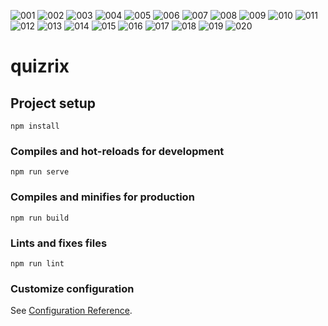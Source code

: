 ![001](https://user-images.githubusercontent.com/96170774/176830616-dc222bb3-4893-463a-abe8-fc60f4d19db9.jpg)
![002](https://user-images.githubusercontent.com/96170774/176830622-18d17499-b280-4c35-9fba-192ee4f1ca0e.jpg)
![003](https://user-images.githubusercontent.com/96170774/176830632-ac374be7-e671-483b-85d3-6a2057418da4.jpg)
![004](https://user-images.githubusercontent.com/96170774/176830636-0bcb7083-373e-4310-962b-ac794624fc39.jpg)
![005](https://user-images.githubusercontent.com/96170774/176830640-dbfac4fb-ea31-4270-9e25-eb15b68ae652.jpg)
![006](https://user-images.githubusercontent.com/96170774/176830648-18159c17-5b7e-4d18-9f94-2c82c8ee6502.jpg)
![007](https://user-images.githubusercontent.com/96170774/176830650-d96ad1f0-5db5-4e19-9582-3b981c78fc21.jpg)
![008](https://user-images.githubusercontent.com/96170774/176830654-b7ab8da6-81e5-47ae-a632-15b3037e34ae.jpg)
![009](https://user-images.githubusercontent.com/96170774/176830662-7b95e3f5-46bc-4f28-a2fb-ea18bb796f81.jpg)
![010](https://user-images.githubusercontent.com/96170774/176830664-a6051bc8-763c-4801-a1ac-5c51d4394d87.jpg)
![011](https://user-images.githubusercontent.com/96170774/176830667-86773d6f-3134-4697-b4f8-2222ea2aae53.jpg)
![012](https://user-images.githubusercontent.com/96170774/176830668-0b049e2b-c541-4f7f-b893-c49307d7b485.jpg)
![013](https://user-images.githubusercontent.com/96170774/176830673-bc0d78c1-e73e-4500-bc94-784a05bb9ff1.jpg)
![014](https://user-images.githubusercontent.com/96170774/176830677-6f5320e7-6819-4a4e-b7a3-ee8f48034ac8.jpg)
![015](https://user-images.githubusercontent.com/96170774/176830680-0ee56973-5980-43c5-9ba7-b1e23de7a4e0.jpg)
![016](https://user-images.githubusercontent.com/96170774/176830684-06bfa830-0ed8-4dee-bb73-1153f1099bb8.jpg)
![017](https://user-images.githubusercontent.com/96170774/176830686-28c6a6b6-b230-4a67-a293-c9c11668dad1.jpg)
![018](https://user-images.githubusercontent.com/96170774/176830687-cbc23257-b5b2-4bfa-aa6f-38862d3c69de.jpg)
![019](https://user-images.githubusercontent.com/96170774/176830689-3da0af8f-958a-4222-a727-c9aa0b0dd492.jpg)
![020](https://user-images.githubusercontent.com/96170774/176830693-c98181f1-575b-4780-8603-50142de7edda.jpg)




# quizrix

## Project setup
```
npm install
```

### Compiles and hot-reloads for development
```
npm run serve
```

### Compiles and minifies for production
```
npm run build
```

### Lints and fixes files
```
npm run lint
```

### Customize configuration
See [Configuration Reference](https://cli.vuejs.org/config/).
